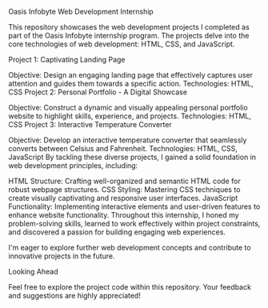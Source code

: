 Oasis Infobyte Web Development Internship

This repository showcases the web development projects I completed as part of the Oasis Infobyte internship program. The projects delve into the core technologies of web development: HTML, CSS, and JavaScript.

Project 1: Captivating Landing Page

Objective: Design an engaging landing page that effectively captures user attention and guides them towards a specific action.
Technologies: HTML, CSS
Project 2: Personal Portfolio - A Digital Showcase

Objective: Construct a dynamic and visually appealing personal portfolio website to highlight skills, experience, and projects.
Technologies: HTML, CSS
Project 3: Interactive Temperature Converter

Objective: Develop an interactive temperature converter that seamlessly converts between Celsius and Fahrenheit.
Technologies: HTML, CSS, JavaScript
By tackling these diverse projects, I gained a solid foundation in web development principles, including:

HTML Structure: Crafting well-organized and semantic HTML code for robust webpage structures.
CSS Styling: Mastering CSS techniques to create visually captivating and responsive user interfaces.
JavaScript Functionality: Implementing interactive elements and user-driven features to enhance website functionality.
Throughout this internship, I honed my problem-solving skills, learned to work effectively within project constraints, and discovered a passion for building engaging web experiences.

I'm eager to explore further web development concepts and contribute to innovative projects in the future.

Looking Ahead

Feel free to explore the project code within this repository. Your feedback and suggestions are highly appreciated!
